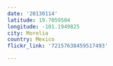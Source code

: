 ```yaml
---
date: '20130114'
latitude: 19.7059504
longitude: -101.1949825
city: Morelia
country: Mexico
flickr_link: '72157638459517493'

---
```


